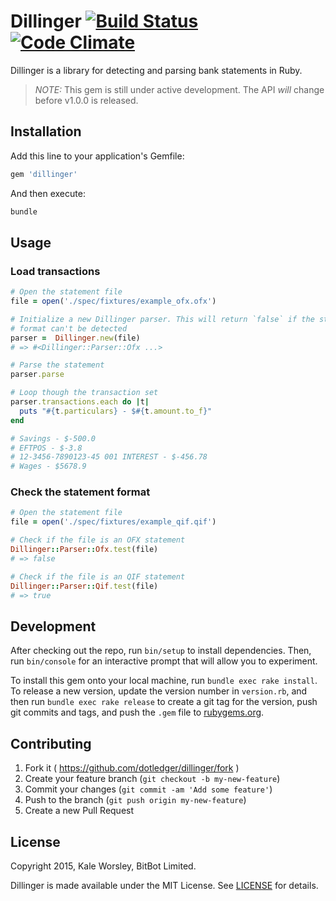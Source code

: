 # Dillinger [![Build Status](https://api.travis-ci.org/dotledger/dillinger.png?branch=master)](https://travis-ci.org/dotledger/dillinger) [![Code Climate](https://codeclimate.com/github/dotledger/dillinger.png)](https://codeclimate.com/github/dotledger/dillinger)

Dillinger is a library for detecting and parsing bank statements in Ruby.

> *NOTE:* This gem is still under active development. The API *will* change
> before v1.0.0 is released.

## Installation

Add this line to your application's Gemfile:

```ruby
gem 'dillinger'
```

And then execute:

```bash
bundle
```

## Usage

### Load transactions

```ruby
# Open the statement file
file = open('./spec/fixtures/example_ofx.ofx')

# Initialize a new Dillinger parser. This will return `false` if the statement
# format can't be detected
parser =  Dillinger.new(file)
# => #<Dillinger::Parser::Ofx ...>

# Parse the statement
parser.parse

# Loop though the transaction set
parser.transactions.each do |t|
  puts "#{t.particulars} - $#{t.amount.to_f}"
end

# Savings - $-500.0
# EFTPOS - $-3.8
# 12-3456-7890123-45 001 INTEREST - $-456.78
# Wages - $5678.9

```

### Check the statement format

```ruby
# Open the statement file
file = open('./spec/fixtures/example_qif.qif')

# Check if the file is an OFX statement
Dillinger::Parser::Ofx.test(file)
# => false

# Check if the file is an QIF statement
Dillinger::Parser::Qif.test(file)
# => true
```

## Development

After checking out the repo, run `bin/setup` to install dependencies. Then, run
`bin/console` for an interactive prompt that will allow you to experiment.

To install this gem onto your local machine, run `bundle exec rake install`. To
release a new version, update the version number in `version.rb`, and then run
`bundle exec rake release` to create a git tag for the version, push git
commits and tags, and push the `.gem` file to [rubygems.org](https://rubygems.org).

## Contributing

1. Fork it ( https://github.com/dotledger/dillinger/fork )
2. Create your feature branch (`git checkout -b my-new-feature`)
3. Commit your changes (`git commit -am 'Add some feature'`)
4. Push to the branch (`git push origin my-new-feature`)
5. Create a new Pull Request

## License

Copyright 2015, Kale Worsley, BitBot Limited.

Dillinger is made available under the MIT License. See [LICENSE](LICENSE) for details.
